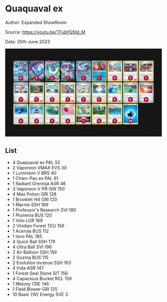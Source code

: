 # Quaquaval ex

Author: Expanded ShowRoom

Source: <https://youtu.be/TFubYQ5Id_M>

Date: 20th June 2023

![decklist](../../images/PAL/Quaquaval%20ex/1-%20Quaquaval%20ex.png)

## List

* 4 Quaquaval ex PAL 52
* 2 Vaporeon VMAX EVS 30
* 1 Lumineon V BRS 40
* 1 Chien-Pao ex PAL 61
* 1 Radiant Greninja ASR 46
* 3 Vaporeon V PR-SW 150
* 4 Max Potion GRI 128
* 1 Brooklet Hill GRI 120
* 1 Marnie SSH 169
* 1 Professor's Research SVI 190
* 1 Plumeria BUS 120
* 1 Volo LOR 169
* 2 Viridian Forest TEU 156
* 1 Acerola BUS 112
* 1 Iono PAL 185
* 4 Quick Ball SSH 179
* 4 Ultra Ball SVI 196
* 2 Air Balloon SSH 156
* 2 Guzma BUS 115
* 2 Evolution Incense SSH 163
* 4 Irida ASR 147
* 1 Forest Seal Stone SIT 156
* 4 Capacious Bucket RCL 156
* 1 Melony CRE 146
* 1 Field Blower GRI 125
* 10 Basic {W} Energy SVE 3
